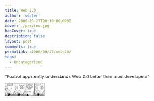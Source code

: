 ```yaml
---
title: Web 2.0
author: 'wouter'
date: 2006-09-27T00:10:00.000Z
cover: ./preview.jpg
hasCover: true
description: false
layout: post
comments: true
permalink: /2006/09/27/web-20/
tags:
  - Uncategorized
---
```

“Foxtrot apparently understands Web 2.0 better than most developers”

[![Foxtrot cartoon web 2.0](/wp-content/uploads/2006/09/foxtrot.thumbnail.png)][1]

 [1]: /wp-content/uploads/2006/09/foxtrot.png